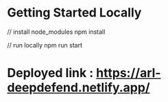 # Getting Started Locally 

// install node_modules
npm install

// run locally
npm run start

# Deployed link : https://arl-deepdefend.netlify.app/




